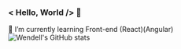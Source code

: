 ### < Hello, World /> 👋
🌱 I’m currently learning Front-end (React)(Angular) 
![Wendell's GitHub stats](https://github-readme-stats.vercel.app/api?username=WendellMatheus&show_icons=true&theme=radical)
<br>
<!--
**WendellMatheus/WendellMatheus** is a ✨ _special_ ✨ repository because its `README.md` (this file) appears on your GitHub profile.

Here are some ideas to get you started:

- 🔭 I’m currently working on ...
- 🌱 I’m currently learning ...
- 👯 I’m looking to collaborate on ...
- 🤔 I’m looking for help with ...
- 💬 Ask me about ...
- 📫 How to reach me: ...
- 😄 Pronouns: ...
- ⚡ Fun fact: ...
- 
-->
